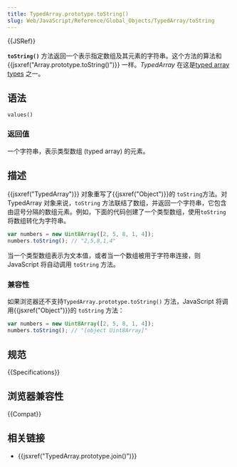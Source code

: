 ```yaml
---
title: TypedArray.prototype.toString()
slug: Web/JavaScript/Reference/Global_Objects/TypedArray/toString
---
```


{{JSRef}}

**`toString()`** 方法返回一个表示指定数组及其元素的字符串。这个方法的算法和 {{jsxref("Array.prototype.toString()")}} 一样。_TypedArray_ 在这是[typed array types](/zh-CN/docs/Web/JavaScript/Reference/Global_Objects/TypedArray#TypedArray_objects) 之一。

## 语法

```js-nolint
values()
```

### 返回值

一个字符串，表示类型数组 (typed array) 的元素。

## 描述

{{jsxref("TypedArray")}} 对象重写了{{jsxref("Object")}}的 `toString`方法。对 TypedArray 对象来说，`toString` 方法联结了数组，并返回一个字符串，它包含由逗号分隔的数组元素。例如，下面的代码创建了一个类型数组，使用`toString` 将数组转化为字符串。

```js
var numbers = new Uint8Array([2, 5, 8, 1, 4]);
numbers.toString(); // "2,5,8,1,4"
```

当一个类型数组表示为文本值，或者当一个数组被用于字符串连接，则 JavaScript 将自动调用 `toString` 方法。

### 兼容性

如果浏览器还不支持`TypedArray.prototype.toString()` 方法，JavaScript 将调用{{jsxref("Object")}}的 `toString` 方法：

```js
var numbers = new Uint8Array([2, 5, 8, 1, 4]);
numbers.toString(); // "[object Uint8Array]"
```

## 规范

{{Specifications}}

## 浏览器兼容性

{{Compat}}

## 相关链接

- {{jsxref("TypedArray.prototype.join()")}}
